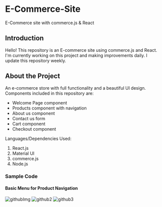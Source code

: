 # E-Commerce-Site
E-Commerce site with commerce.js &amp; React

<h2>Introduction</h2>
Hello!  This repository is an E-commerce site using commerce.js and React.  I'm currently working on this project and making improvements daily.  I update this repository weekly. 

<h2>About the Project</h2>
An e-commerce store with full functionality and a beautiful UI design.  Components included in this repository are: 

<ul>
  <li>Welcome Page component</li>
  <li>Products component with navigation</li>
  <li>About us component</li>
  <li>Contact us form</li>
  <li>Cart component</li>
  <li>Checkout component</li>
  </ul>

Languages/Dependencies Used:
<ol>
  <li>React.js</li>
  <li>Material UI</li>
  <li>commerce.js</li>
  <li>Node.js</li>
  </ol>
  
 <h3>Sample Code</h3>
 <h4>Basic Menu for Product Navigation</h4>
 
![githubImg](https://user-images.githubusercontent.com/87050550/159172541-4e17a886-03fb-4b89-b862-b6c45e6f64cb.PNG)
![github2](https://user-images.githubusercontent.com/87050550/159172539-9e54a3a3-d93f-4fc5-8426-1a081b8cb5db.PNG)
![github3](https://user-images.githubusercontent.com/87050550/159172540-bef14a9f-160b-43e4-b839-ff12166f3adf.PNG)


 
